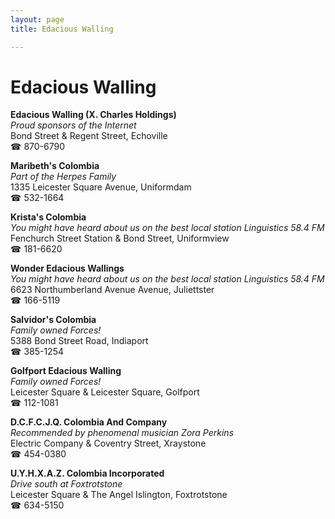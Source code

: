 ```yaml
---
layout: page 
title: Edacious Walling

---
```



# Edacious Walling


 **Edacious Walling (X. Charles Holdings)**  
_Proud sponsors of the Internet_  
Bond Street & Regent Street, Echoville  
☎ 870-6790

**Maribeth's Colombia**  
_Part of the Herpes Family_  
1335 Leicester Square Avenue, Uniformdam  
☎ 532-1664

**Krista's Colombia**  
_You might have heard about us on the best local station Linguistics 58.4 FM_  
Fenchurch Street Station & Bond Street, Uniformview  
☎ 181-6620

**Wonder Edacious Wallings**  
_You might have heard about us on the best local station Linguistics 58.4 FM_  
6623 Northumberland Avenue Avenue, Juliettster  
☎ 166-5119

**Salvidor's Colombia**  
_Family owned Forces!_  
5388 Bond Street Road, Indiaport  
☎ 385-1254

**Golfport Edacious Walling**  
_Family owned Forces!_  
Leicester Square & Leicester Square, Golfport  
☎ 112-1081

**D.C.F.C.J.Q. Colombia And Company**  
_Recommended by phenomenal musician Zora Perkins_  
Electric Company & Coventry Street, Xraystone  
☎ 454-0380

**U.Y.H.X.A.Z. Colombia Incorporated**  
_Drive south at Foxtrotstone_  
Leicester Square & The Angel Islington, Foxtrotstone  
☎ 634-5150

